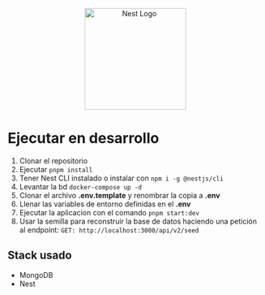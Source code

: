 <p align="center">
  <a href="http://nestjs.com/" target="blank"><img src="https://nestjs.com/img/logo-small.svg" width="200" alt="Nest Logo" /></a>
</p>

# Ejecutar en desarrollo

1. Clonar el repositorio
2. Ejecutar ```pnpm install```
3. Tener Nest CLI instalado o instalar con ```npm i -g @nestjs/cli```
4. Levantar la bd ```docker-compose up -d```
5. Clonar el archivo __.env.template__ y renombrar la copia a __.env__
6. Llenar las variables de entorno definidas en el __.env__
7. Ejecutar la aplicacion con el comando ```pnpm start:dev```
8. Usar la semilla para reconstruir la base de datos haciendo una petición al endpoint: ```GET: http://localhost:3000/api/v2/seed```


## Stack usado

* MongoDB
* Nest